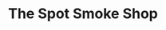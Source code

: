---
title: "The Spot Smoke Shop"
url: /fresno/the-spot-smoke-shop-north-blackstone-avenue/
shop: tobacco
---